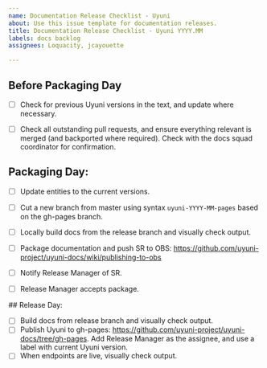 ```yaml
---
name: Documentation Release Checklist - Uyuni
about: Use this issue template for documentation releases.
title: Documentation Release Checklist - Uyuni YYYY.MM
labels: docs backlog
assignees: Loquacity, jcayouette

---
```


## Before Packaging Day

- [ ] Check for previous Uyuni versions in the text, and update where necessary.
- [ ] Check all outstanding pull requests, and ensure everything relevant is merged (and backported where required).
Check with the docs squad coordinator for confirmation.


## Packaging Day:

- [ ] Update entities to the current versions.
- [ ] Cut a new branch from master using syntax `uyuni-YYYY-MM-pages` based on the gh-pages branch.
- [ ] Locally build docs from the release branch and visually check output.
- [ ] Package documentation and push SR to OBS: https://github.com/uyuni-project/uyuni-docs/wiki/publishing-to-obs
- [ ] Notify Release Manager of SR.
- [ ] Release Manager accepts package.


## Release Day:

- [ ] Build docs from release branch and visually check output.
- [ ] Publish Uyuni to gh-pages: https://github.com/uyuni-project/uyuni-docs/tree/gh-pages. Add Release Manager as the assignee, and use a label with current Uyuni version.
- [ ] When endpoints are live, visually check output.
